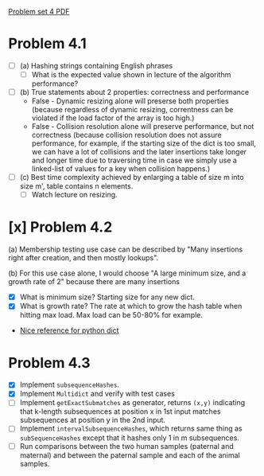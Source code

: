 [Problem set 4 PDF](https://ocw.mit.edu/courses/electrical-engineering-and-computer-science/6-006-introduction-to-algorithms-fall-2011/assignments/MIT6_006F11_ps4.pdf)

# Problem 4.1

- [ ] (a) Hashing strings containing English phrases
  - [ ] What is the expected value shown in lecture of the algorithm performance?
- [ ] (b) True statements about 2 properties: correctness and performance  
  - False - Dynamic resizing alone will preserse both properties (because regardless of dynamic resizing, correntness can be violated if the load factor of the array is too high.)
  - False - Collision resolution alone will preserve performance, but not correctness (because collision resolution does not assure performance, for example, if the starting size of the dict is too small, we can have a lot of collisions and the later insertions take longer and longer time due to traversing time in case we simply use a linked-list of values for a key when collision happens.)
- [ ] (c) Best time complexity achieved by enlarging a table of size m into size m', table contains n elements.
  - [ ] Watch lecture on resizing.

# [x] Problem 4.2
(a) Membership testing use case can be described by "Many insertions right after creation, and then mostly lookups".

(b) For this use case alone, I would choose "A large minimum size, and a growth rate of 2" because there are many insertions   
- [x] What is minimum size? Starting size for any new dict.  
- [x] What is growth rate? The rate at which to grow the hash table when hitting max load. Max load can be 50-80% for example.  
- [Nice reference for python dict](https://stackoverflow.com/questions/56097997/how-does-python-implement-dictionaries)  

# Problem 4.3  

- [x] Implement `subsequenceHashes`.
- [x] Implement `Multidict` and verify with test cases
- [ ] Implement `getExactSubmatches` as generator, returns `(x,y)` indicating that k-length subsequences at position x in 1st input matches subsequences at position y in the 2nd input.
- [ ] Implement `intervalSubsequenceHashes`, which returns same thing as `subSequenceHashes` except that it hashes only 1 in m subsequences.
- [ ] Run comparisons between the two human samples (paternal and maternal) and between the paternal sample and each of the animal samples.